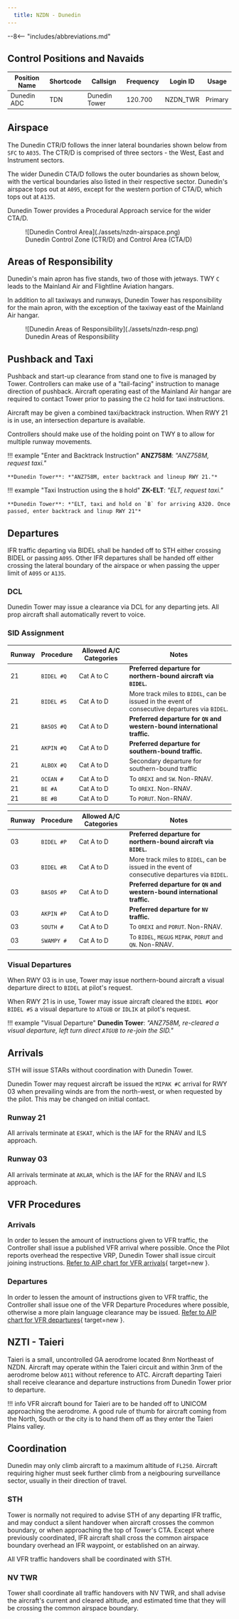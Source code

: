 ```yaml
---
  title: NZDN - Dunedin
---
```


--8<-- "includes/abbreviations.md"

## Control Positions and Navaids

| Position Name  | Shortcode  | Callsign        | Frequency   | Login ID       | Usage      |
| -------------- | ---------- | --------------- | ----------- | ---------------| ---------- |
| Dunedin ADC    | TDN        | Dunedin Tower   | 120.700     | NZDN_TWR       | Primary    |

## Airspace

The Dunedin CTR/D follows the inner lateral boundaries shown below from `SFC` to `A035`. The CTR/D is comprised of three sectors - the West, East and Instrument sectors. 

The wider Dunedin CTA/D follows the outer boundaries as shown below, with the vertical boundaries also listed in their respective sector. Dunedin's airspace tops out at `A095`, except for the western portion of CTA/D, which tops out at `A135`. 

Dunedin Tower provides a Procedural Approach service for the wider CTA/D.


<figure markdown>
  ![Dunedin Control Area](./assets/nzdn-airspace.png) 
  <figcaption>Dunedin Control Zone (CTR/D) and Control Area (CTA/D)</figcaption>
</figure>

## Areas of Responsibility

Dunedin's main apron has five stands, two of those with jetways. TWY `C` leads to the Mainland Air and Flightline Aviation hangars. 

In addition to all taxiways and runways, Dunedin Tower has responsibility for the main apron, with the exception of the taxiway east of the Mainland Air hangar.

<figure markdown>
  ![Dunedin Areas of Responsibility](./assets/nzdn-resp.png) 
  <figcaption>Dunedin Areas of Responsibility</figcaption>
</figure>

## Pushback and Taxi

Pushback and start-up clearance from stand one to five is managed by Tower. Controllers can make use of a "tail-facing" instruction to manage direction of pushback. Aircraft operating east of the Mainland Air hangar are required to contact Tower prior to passing the `C2` hold for taxi instructions.

Aircraft may be given a combined taxi/backtrack instruction. When RWY 21 is in use, an intersection departure is available.

Controllers should make use of the holding point on TWY `B` to allow for multiple runway movements.

!!! example "Enter and Backtrack Instruction"
    **ANZ758M**: *"ANZ758M, request taxi."*

    **Dunedin Tower**: *"ANZ758M, enter backtrack and lineup RWY 21."*

!!! example "Taxi Instruction using the `B` hold"
    **ZK-ELT**: *"ELT, request taxi."*

    **Dunedin Tower**: *"ELT, taxi and hold on `B` for arriving A320. Once passed, enter backtrack and linup RWY 21"*

## Departures

IFR traffic departing via BIDEL shall be handed off to STH either crossing BIDEL or passing `A095`. Other IFR departures shall be handed off either crossing the lateral boundary of the airspace or when passing the upper limit of `A095` or `A135`.

### DCL

Dunedin Tower may issue a clearance via DCL for any departing jets. All prop aircraft shall automatically revert to voice.

### SID Assignment

| Runway | Procedure  | Allowed A/C Categories | Notes                                                                                                                                     |
| ------ | ---------- | ---------------------- | ----------------------------------------------------------------------------------------------------------------------------------------- |
| 21     | `BIDEL #Q` | Cat A to C             | **Preferred departure for northern-bound aircraft via `BIDEL`.**                                                                          |
| 21     | `BIDEL #S` | Cat A to D             | More track miles to `BIDEL`, can be issued in the event of consecutive departures via `BIDEL`.                                            |
| 21     | `BASOS #Q` | Cat A to D             | **Preferred departure for `QN` and western-bound international traffic.**                                                                 |
| 21     | `AKPIN #Q` | Cat A to D             | **Preferred departure for southern-bound traffic.**                                                                                             |
| 21     | `ALBOX #Q` | Cat A to D             | Secondary departure for southern-bound traffic                                                                                                  |
| 21     | `OCEAN #`  | Cat A to D             | To `OREXI` and `SW`. Non-RNAV.                                                                                                            |
| 21     | `BE #A`    | Cat A to D             | To `OREXI`. Non-RNAV.                                                                                                                     |
| 21     | `BE #B`    | Cat A to D             | To `PORUT`. Non-RNAV.                                                                                                                     |


| Runway | Procedure  | Allowed A/C Categories | Notes                                                                                                                                     |
| ------ | ---------- | ---------------------- | ----------------------------------------------------------------------------------------------------------------------------------------- |
| 03     | `BIDEL #P` | Cat A to D             | **Preferred departure for northern-bound aircraft via `BIDEL`.**                                                                          |
| 03     | `BIDEL #R` | Cat A to D             | More track miles to `BIDEL`, can be issued in the event of consecutive departures via `BIDEL`.                                            |
| 03     | `BASOS #P` | Cat A to D             | **Preferred departure for `QN` and western-bound international traffic.**                                                                 |
| 03     | `AKPIN #P` | Cat A to D             | **Preferred departure for `NV` traffic.**                                                                                                 |
| 03     | `SOUTH #`  | Cat A to D             | To `OREXI` and `PORUT`. Non-RNAV.                                                                                                         |
| 03     | `SWAMPY #` | Cat A to D             | To `BIDEL`, `MEGUG` `MIPAK`, `PORUT` and `QN`. Non-RNAV.                                                                                  |

### Visual Departures

When RWY 03 is in use, Tower may issue northern-bound aircraft a visual departure direct to `BIDEL` at pilot's request. 

When RWY 21 is in use, Tower may issue aircraft cleared the `BIDEL #Q`or `BIDEL #S` a visual departure to `ATGUB` or `IDLIK` at pilot's request.

!!! example "Visual Departure"
    **Dunedin Tower**: *"ANZ758M, re-cleared a visual departure, left turn direct `ATGUB` to re-join the SID."*


## Arrivals

STH will issue STARs without coordination with Dunedin Tower. 

Dunedin Tower may request aircraft be issued the `MIPAK #C` arrival for RWY 03 when prevailing winds are from the north-west, or when requested by the pilot. This may be changed on initial contact.

### Runway 21

All arrivals terminate at `ESKAT`, which is the IAF for the RNAV and ILS approach. 

### Runway 03

All arrivals terminate at `AKLAR`, which is the IAF for the RNAV and ILS approach.

## VFR Procedures

### Arrivals
In order to lessen the amount of instructions given to VFR traffic, the Controller shall issue a published VFR arrival where possible. Once the Pilot reports overhead the respective VRP, Dunedin Tower shall issue circuit joining instructions. [Refer to AIP chart for VFR arrivals](https://www.aip.net.nz/assets/AIP/Aerodrome-Charts/Dunedin-NZDN/NZDN_35.1_35.2.pdf){ target=new }.

### Departures
In order to lessen the amount of instructions given to VFR traffic, the Controller shall issue one of the VFR Departure Procedures where possible, otherwise a more plain language clearance may be issued. [Refer to AIP chart for VFR departures](https://www.aip.net.nz/assets/AIP/Aerodrome-Charts/Dunedin-NZDN/NZDN_64.1_64.2.pdf){ target=new }.


## NZTI - Taieri

Taieri is a small, uncontrolled GA aerodrome located 8nm Northeast of NZDN. Aircraft may operate within the Taieri circuit and within 3nm of the aerodrome below `A011` without reference to ATC. Aircraft departing Taieri shall receive clearance and departure instructions from Dunedin Tower prior to departure.

!!! info
    VFR aircraft bound for Taieri are to be handed off to UNICOM approaching the aerodrome. A good rule of thumb for aircraft coming from the North, South or the city is to hand them off as they enter the Taieri Plains valley.

## Coordination

Dunedin may only climb aircraft to a maximum altitude of `FL250`. Aircraft requiring higher must seek further climb from a neigbouring surveillance sector, usually in their direction of travel.

### STH

Tower is normally not required to advise STH of any departing IFR traffic, and may conduct a silent handover when aircraft crosses the common boundary, or when approaching the top of Tower's CTA. Except where previously coordinated, IFR aircraft shall cross the common airspace boundary overhead an IFR waypoint, or established on an airway.

All VFR traffic handovers shall be coordinated with STH. 

### NV TWR

Tower shall coordinate all traffic handovers with NV TWR, and shall advise the aircraft's current and cleared altitude, and estimated time that they will be crossing the common airspace boundary. 